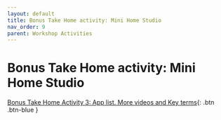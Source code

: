 ```yaml
---
layout: default
title: Bonus Take Home activity: Mini Home Studio
nav_order: 9
parent: Workshop Activities
---
```

# Bonus Take Home activity: Mini Home Studio

[Bonus Take Home Activity 3: App list. More videos and Key terms](more.html){: .btn .btn-blue }

